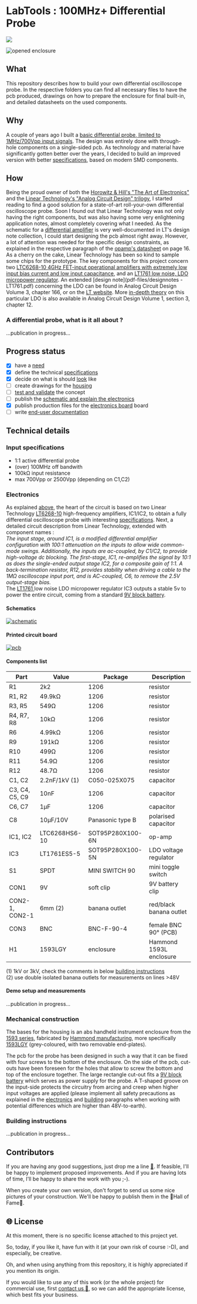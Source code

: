 # LabTools : 100MHz+ Differential Probe
![](https://img.shields.io/badge/project%20status-under%20construction-lightgrey.svg)

![opened enclosure](images/opened_enclosure-s.png)

## What

This repository describes how to build your own differential oscilloscope probe. In the respective folders you can find all necessary files to have the pcb produced, drawings on how to prepare the enclosure for final built-in, and detailed datasheets  on the used components.

## Why

A couple of years ago I built a [basic differential probe, limited to 1MHz/700Vpp input signals](https://github.com/nostradomus/LabTools_1MHz-Differential-Probe). The design was entirely done with through-hole components on a single-sided pcb. As technology and material have significantly gotten better over the years, I decided to build an improved version with better [specifications](#input-specifications), based on modern SMD components.

## How

Being the proud owner of both the [Horowitz & Hill's "The Art of Electronics"](https://artofelectronics.net) and the [Linear Technology's "Analog Circuit Design" trilogy](http://www.linear.com/designtools/acd_book.php), I started reading to find a good solution for a state-of-art roll-your-own differential oscilloscope probe. Soon I found out that Linear Technology was not only having the right components, but was also having some very enlightening application notes, almost completely covering what I needed. As the schematic for a [differential amplifier](https://en.wikipedia.org/wiki/Differential_amplifier) is very well-documented in LT's design note collection, I could start designing the pcb almost right away. However, a lot of attention was needed for the specific design constraints, as explained in the respective paragraph of the [opamp's datasheet](pdf-files/datasheet_-_LTC6268-10.pdf) on page 16. As a cherry on the cake, Linear Technology has been so kind to sample some chips for the prototype. The key components for this project concern two [LTC6268-10 4GHz FET-input operational amplifiers with extremely low input bias current and low input capacitance](pdf-files/datasheet_-_LTC6268-10.pdf), and an [LT1761 low noise, LDO micropower regulator](pdf-files/datasheet_-_LT1761.pdf). An extended [design note](pdf-files/designnotes - LT1761.pdf) concerning the LDO can be found in Analog Circuit Design Volume 3, chapter 166, or on the [LT website](http://www.linear.com/product/LT1761). More [in-depth theory](pdf-files/applicationnote_-_LT1761.pdf) on this particular LDO is also available in Analog Circuit Design Volume 1, section 3, chapter 12.

### A differential probe, what is it all about ?

...publication in progress...

## Progress status

 - [x] have a [need](#why)
 - [x] define the technical [specifications](#input-specifications)
 - [x] decide on what is should [look](#how) like
 - [ ] create drawings for the [housing](#mechanical-construction)
 - [ ] [test and validate](#demo-setup-and-measurements) the concept
 - [ ] publish the [schematic and explain the electronics](#electronics)
 - [x] publish production files for the [electronics board](#printed-circuit-board) board
 - [ ] write [end-user documentation](https://github.com/nostradomus/100MHz+_Differential_Probe/wiki)

## Technical details

### Input specifications

- 1:1 active differential probe
- (over) 100MHz off bandwith
- 100kΩ input resistance
- max 700Vpp or 2500Vpp (depending on C1,C2)

### Electronics

As explained [above](#how), the heart of the circuit is based on two Linear Technology [LT6268-10](pdf-files/datasheet_-_LTC6268-10.pdf) high-frequency amplifiers, IC1/IC2, to obtain a fully differential oscilloscope probe with interesting [specifications](#input-specifications). Next, a detailed circuit description from Linear Technology, extended with component names :  
_The input stage, around IC1, is a modified differential amplifier configuration with 100:1 attenuation on the inputs to allow wide common-mode swings. Additionally, the inputs are ac-coupled, by C1/C2, to provide high-voltage dc blocking. The first-stage, IC1, re-amplifies the signal by 10:1 as does the single-ended output stage IC2, for a composite gain of 1:1. A back-termination resistor, R12, provides stability when driving a cable to the 1MΩ oscilloscope input port, and is AC-coupled, C6, to remove the 2.5V output-stage bias._   
The [LT1761 ](pdf-files/datasheet_-_LT1761.pdf) low noise LDO micropower regulator IC3 outputs a stable 5v to power the entire circuit, coming from a standard [9V block battery](pdf-files/datasheet_-_9v-alkaline.pdf).

#### Schematics

[![schematic](images/schematic-s.png)](images/schematic.png)

#### Printed circuit board

[![pcb](images/component_side-frontal_view-s.png)](images/component_side-frontal_view.png)

#### Components list

Part           | Value         | Package          | Description  
-------------- | ------------- | ---------------- | -----------  
R1             | 2k2           | 1206             | resistor
R1, R2	       | 49.9kΩ	       | 1206             | resistor
R3, R5	       | 549Ω	         | 1206             | resistor
R4, R7, R8	   | 10kΩ	         | 1206             | resistor
R6	           | 4.99kΩ	       | 1206             | resistor
R9	           | 191kΩ	       | 1206             | resistor
R10	           | 499Ω	         | 1206             | resistor
R11	           | 54.9Ω	       | 1206             | resistor
R12	           | 48.7Ω	       | 1206             | resistor
C1, C2	       | 2.2nF/1kV (1) | C050-025X075     | capacitor
C3, C4, C5, C9 | 10nF     	   | 1206             | capacitor
C6, C7	       | 1µF	         | 1206             | capacitor
C8	           | 10µF/10V	     | Panasonic type B | polarised capacitor
IC1, IC2	     | LTC6268HS6-10 | SOT95P280X100-6N | op-amp
IC3	           | LT1761ES5-5	 | SOT95P280X100-5N | LDO voltage regulator
S1	           | SPDT	         | MINI SWITCH 90   | mini toggle switch
CON1           | 9V            | soft clip        | 9V battery clip
CON2-1, CON2-1 | 6mm       (2) | banana outlet    | red/black banana outlet
CON3	         | BNC	         | BNC-F-90-4       | female BNC 90° (PCB)
H1             | 1593LGY       | enclosure        | Hammond 1593L enclosure

(1) 1kV or 3kV, check the comments in below [building instructions](#Building-instructions)   
(2) use double isolated banana outlets for measurements on lines >48V

#### Demo setup and measurements

...publication in progress...

### Mechanical construction

The bases for the housing is an abs handheld instrument enclosure from the [1593 series](https://www.hammfg.com/electronics/small-case/plastic/1593), fabricated by [Hammond manufacturing](https://www.hammfg.com/), more specifically [1593LGY](pdf-files/) (grey-coloured, with two removable end-plates).

The pcb for the probe has been designed in such a way that it can be fixed with four screws to the bottom of the enclosure. On the side of the pcb, cut-outs have been foreseen for the holes that allow to screw the bottom and top of the enclosure together. The large rectangle cut-out fits a [9V block battery](pdf-files/datasheet_-_9v-alkaline.pdf) which serves as power supply for the probe. A T-shaped groove on the input-side protects the circuitry from arcing  and creep when higher input voltages are applied (please implement all safety precautions as explained in the [electronics](#Electronics) and [building](#Building-instructions) paragraphs when working with potential differences which are higher than 48V-to-earth).

### Building instructions

...publication in progress...

## Contributors

If you are having any good suggestions, just drop me a line [:email:](http://nostradomus.ddns.net/contactform.html).
If feasible, I'll be happy to implement proposed improvements.
And if you are having lots of time, I'll be happy to share the work with you ;-).

When you create your own version, don't forget to send us some nice pictures of your construction. We'll be happy to publish them in the :confetti_ball:Hall of Fame:confetti_ball:.

## :globe_with_meridians: License

At this moment, there is no specific license attached to this project yet.

So, today, if you like it, have fun with it (at your own risk of course :-D), and especially, be creative.

Oh, and when using anything from this repository, it is highly appreciated if you mention its origin.

If you would like to use any of this work (or the whole project) for commercial use, first [contact us :email:](http://nostradomus.ddns.net/contactform.html), so we can add the appropriate license, which best fits your business.
